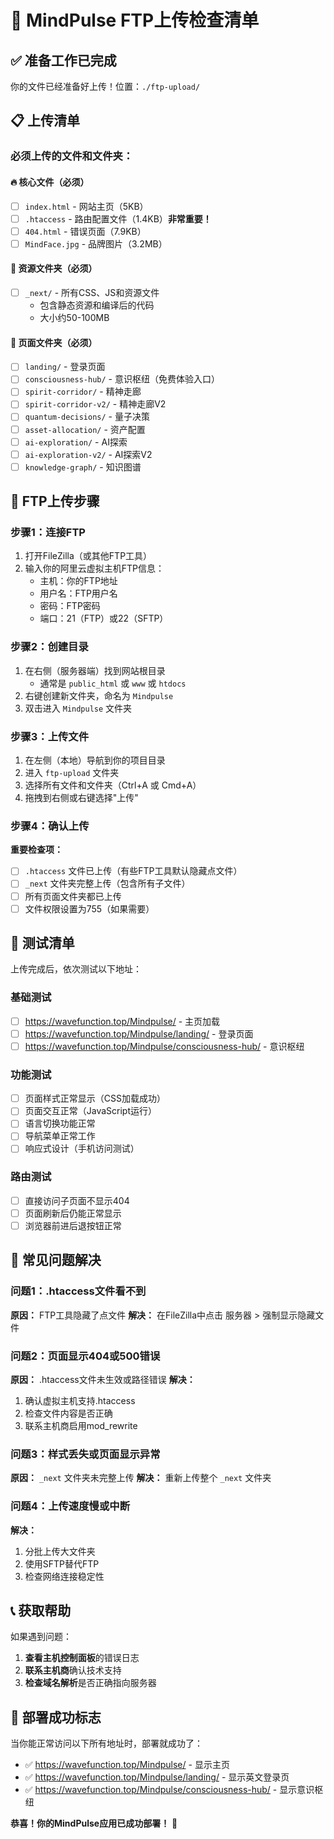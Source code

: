 # 🚀 MindPulse FTP上传检查清单

## ✅ 准备工作已完成

你的文件已经准备好上传！位置：`./ftp-upload/`

## 📋 上传清单

### 必须上传的文件和文件夹：

#### 🔥 核心文件（必须）
- [ ] `index.html` - 网站主页（5KB）
- [ ] `.htaccess` - 路由配置文件（1.4KB）**非常重要！**
- [ ] `404.html` - 错误页面（7.9KB）
- [ ] `MindFace.jpg` - 品牌图片（3.2MB）

#### 📁 资源文件夹（必须）
- [ ] `_next/` - 所有CSS、JS和资源文件
  - 包含静态资源和编译后的代码
  - 大小约50-100MB

#### 🎯 页面文件夹（必须）
- [ ] `landing/` - 登录页面
- [ ] `consciousness-hub/` - 意识枢纽（免费体验入口）
- [ ] `spirit-corridor/` - 精神走廊
- [ ] `spirit-corridor-v2/` - 精神走廊V2
- [ ] `quantum-decisions/` - 量子决策
- [ ] `asset-allocation/` - 资产配置
- [ ] `ai-exploration/` - AI探索
- [ ] `ai-exploration-v2/` - AI探索V2
- [ ] `knowledge-graph/` - 知识图谱

## 🔧 FTP上传步骤

### 步骤1：连接FTP
1. 打开FileZilla（或其他FTP工具）
2. 输入你的阿里云虚拟主机FTP信息：
   - 主机：你的FTP地址
   - 用户名：FTP用户名
   - 密码：FTP密码
   - 端口：21（FTP）或22（SFTP）

### 步骤2：创建目录
1. 在右侧（服务器端）找到网站根目录
   - 通常是 `public_html` 或 `www` 或 `htdocs`
2. 右键创建新文件夹，命名为 `Mindpulse`
3. 双击进入 `Mindpulse` 文件夹

### 步骤3：上传文件
1. 在左侧（本地）导航到你的项目目录
2. 进入 `ftp-upload` 文件夹
3. 选择所有文件和文件夹（Ctrl+A 或 Cmd+A）
4. 拖拽到右侧或右键选择"上传"

### 步骤4：确认上传
**重要检查项：**
- [ ] `.htaccess` 文件已上传（有些FTP工具默认隐藏点文件）
- [ ] `_next` 文件夹完整上传（包含所有子文件）
- [ ] 所有页面文件夹都已上传
- [ ] 文件权限设置为755（如果需要）

## 🎯 测试清单

上传完成后，依次测试以下地址：

### 基础测试
- [ ] https://wavefunction.top/Mindpulse/ - 主页加载
- [ ] https://wavefunction.top/Mindpulse/landing/ - 登录页面
- [ ] https://wavefunction.top/Mindpulse/consciousness-hub/ - 意识枢纽

### 功能测试
- [ ] 页面样式正常显示（CSS加载成功）
- [ ] 页面交互正常（JavaScript运行）
- [ ] 语言切换功能正常
- [ ] 导航菜单正常工作
- [ ] 响应式设计（手机访问测试）

### 路由测试
- [ ] 直接访问子页面不显示404
- [ ] 页面刷新后仍能正常显示
- [ ] 浏览器前进后退按钮正常

## 🚨 常见问题解决

### 问题1：.htaccess文件看不到
**原因：** FTP工具隐藏了点文件
**解决：** 在FileZilla中点击 服务器 > 强制显示隐藏文件

### 问题2：页面显示404或500错误
**原因：** .htaccess文件未生效或路径错误
**解决：** 
1. 确认虚拟主机支持.htaccess
2. 检查文件内容是否正确
3. 联系主机商启用mod_rewrite

### 问题3：样式丢失或页面显示异常
**原因：** `_next` 文件夹未完整上传
**解决：** 重新上传整个 `_next` 文件夹

### 问题4：上传速度慢或中断
**解决：** 
1. 分批上传大文件夹
2. 使用SFTP替代FTP
3. 检查网络连接稳定性

## 📞 获取帮助

如果遇到问题：
1. **查看主机控制面板**的错误日志
2. **联系主机商**确认技术支持
3. **检查域名解析**是否正确指向服务器

## 🎉 部署成功标志

当你能正常访问以下所有地址时，部署就成功了：

- ✅ https://wavefunction.top/Mindpulse/ - 显示主页
- ✅ https://wavefunction.top/Mindpulse/landing/ - 显示英文登录页
- ✅ https://wavefunction.top/Mindpulse/consciousness-hub/ - 显示意识枢纽

**恭喜！你的MindPulse应用已成功部署！** 🎊 